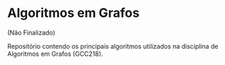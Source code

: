 # Algoritmos em Grafos

(Não Finalizado)

Repositório contendo os principais algoritmos utilizados na disciplina de Algoritmos em Grafos (GCC218).
